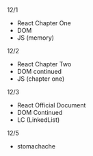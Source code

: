 12/1
- React Chapter One
- DOM 
- JS (memory)

12/2
- React Chapter Two
- DOM continued
- JS (chapter one)

12/3
- React Official Document
- DOM Continued
- LC (LinkedList)

12/5
- stomachache
